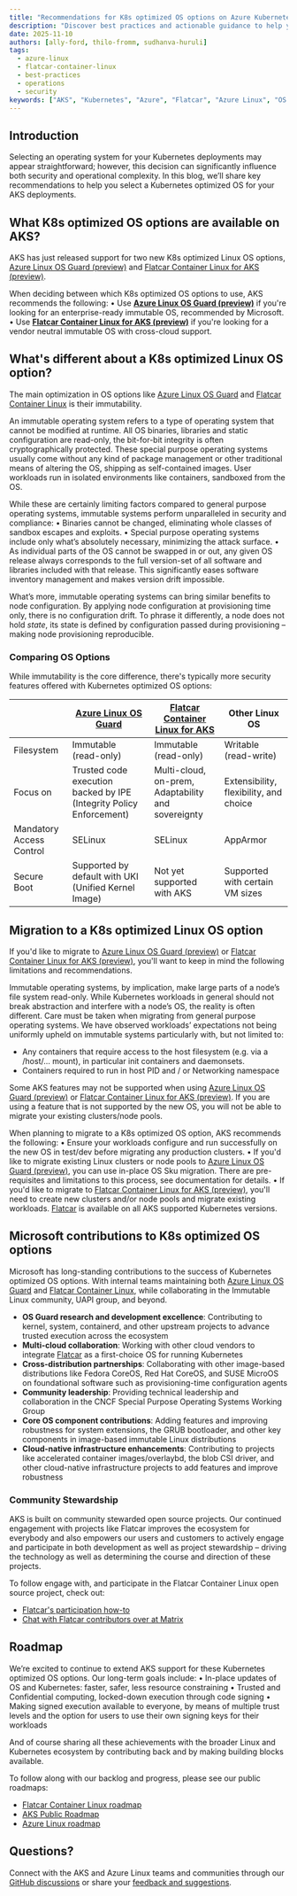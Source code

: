```yaml
---
title: "Recommendations for K8s optimized OS options on Azure Kubernetes Service (AKS)"
description: "Discover best practices and actionable guidance to help you select a Kubernetes optimized OS for your AKS deployments."
date: 2025-11-10
authors: [ally-ford, thilo-fromm, sudhanva-huruli]
tags:
  - azure-linux
  - flatcar-container-linux
  - best-practices
  - operations
  - security
keywords: ["AKS", "Kubernetes", "Azure", "Flatcar", "Azure Linux", "OS Guard"]
---
```

## Introduction

Selecting an operating system for your Kubernetes deployments may appear straightforward; however, this decision can significantly influence both security and operational complexity. In this blog, we’ll share key recommendations to help you select a Kubernetes optimized OS for your AKS deployments.

<!-- truncate -->

## What K8s optimized OS options are available on AKS?

AKS has just released support for two new K8s optimized Linux OS options, [Azure Linux OS Guard (preview)](https://aka.ms/aks/azure-linux-os-guard) and [Flatcar Container Linux for AKS (preview)](https://aka.ms/aks/flatcar). 

When deciding between which K8s optimized OS options to use, AKS recommends the following:
•	Use [**Azure Linux OS Guard (preview)**](https://aka.ms/aks/azure-linux-os-guard) if you're looking for an enterprise-ready immutable OS, recommended by Microsoft.
•	Use [**Flatcar Container Linux for AKS (preview)**](https://aka.ms/aks/flatcar) if you're looking for a vendor neutral immutable OS with cross-cloud support.

## What's different about a K8s optimized Linux OS option? 

The main optimization in OS options like [Azure Linux OS Guard](https://aka.ms/aks/azure-linux-os-guard) and [Flatcar Container Linux](https://aka.ms/aks/flatcar) is their immutability. 

An immutable operating system refers to a type of operating system that cannot be modified at runtime. All OS binaries, libraries and static configuration are read-only, the bit-for-bit integrity is often cryptographically protected. These special purpose operating systems usually come without any kind of package management or other traditional means of altering the OS, shipping as self-contained images. User workloads run in isolated environments like containers, sandboxed from the OS.

While these are certainly limiting factors compared to general purpose operating systems, immutable systems perform unparalleled in security and compliance:
•	Binaries cannot be changed, eliminating whole classes of sandbox escapes and exploits.
•	Special purpose operating systems include only what’s absolutely necessary, minimizing the attack surface.
•	As individual parts of the OS cannot be swapped in or out, any given OS release always corresponds to the full version-set of all software and libraries included with that release. This significantly eases software inventory management and makes version drift impossible.

What’s more, immutable operating systems can bring similar benefits to node configuration. By applying node configuration at provisioning time only, there is no configuration drift. To phrase it differently, a node does not hold *state*, its state is defined by configuration passed during provisioning – making node provisioning reproducible.

### Comparing OS Options 

While immutability is the core difference, there's typically more security features offered with Kubernetes optimized OS options:

| | [Azure Linux OS Guard](https://aka.ms/aks/azure-linux-os-guard) | [Flatcar Container Linux for AKS](https://aka.ms/aks/flatcar) | Other Linux OS |
|--|--|--|--|
| Filesystem | Immutable (read-only) | Immutable (read-only) | Writable (read-write) |
| Focus on | Trusted code execution backed by IPE (Integrity Policy Enforcement) | Multi-cloud, on-prem, Adaptability and sovereignty  | Extensibility, flexibility, and choice |
| Mandatory Access Control | SELinux | SELinux | AppArmor|
| Secure Boot | Supported by default with UKI (Unified Kernel Image) | Not yet supported with AKS | Supported with certain VM sizes |

## Migration to a K8s optimized Linux OS option

If you'd like to migrate to [Azure Linux OS Guard (preview)](https://aka.ms/aks/azure-linux-os-guard) or [Flatcar Container Linux for AKS (preview)](https://aka.ms/aks/flatcar), you'll want to keep in mind the following limitations and recommendations.

Immutable operating systems, by implication, make large parts of a node’s file system read-only. While Kubernetes workloads in general should not break abstraction and interfere with a node’s OS, the reality is often different. Care must be taken when migrating from general purpose operating systems. We have observed workloads’ expectations not being uniformly upheld on immutable systems particularly with, but not limited to:
-	Any containers that require access to the host filesystem (e.g. via a /host/... mount), in particular init containers and daemonsets.
-	Containers required to run in host PID and / or Networking namespace

Some AKS features may not be supported when using [Azure Linux OS Guard (preview)](https://aka.ms/aks/azure-linux-os-guard) or [Flatcar Container Linux for AKS (preview)](https://aka.ms/aks/flatcar). If you are using a feature that is not supported by the new OS, you will not be able to migrate your existing clusters/node pools. 

When planning to migrate to a K8s optimized OS option, AKS recommends the following:
•	Ensure your workloads configure and run successfully on the new OS in test/dev before migrating any production clusters.
•	If you'd like to migrate existing Linux clusters or node pools to [Azure Linux OS Guard (preview)](https://aka.ms/aks/azure-linux-os-guard), you can use in-place OS Sku migration. There are pre-requisites and limitations to this process, see documentation for details.
•	If you'd like to migrate to [Flatcar Container Linux for AKS (preview)](https://aka.ms/aks/flatcar), you'll need to create new clusters and/or node pools and migrate existing workloads. [Flatcar](https://aka.ms/aks/flatcar) is available on all AKS supported Kubernetes versions.

## Microsoft contributions to K8s optimized OS options

Microsoft has long-standing contributions to the success of Kubernetes optimized OS options. With internal teams maintaining both [Azure Linux OS Guard](https://aka.ms/aks/azure-linux-os-guard) and [Flatcar Container Linux](https://aka.ms/aks/flatcar), while collaborating in the Immutable Linux community, UAPI group, and beyond.

-	**OS Guard research and development excellence**: Contributing to kernel, system, containerd, and other upstream projects to advance trusted execution across the ecosystem
-	**Multi-cloud collaboration**: Working with other cloud vendors to integrate [Flatcar](https://aka.ms/aks/flatcar) as a first-choice OS for running Kubernetes
-	**Cross-distribution partnerships**: Collaborating with other image-based distributions like Fedora CoreOS, Red Hat CoreOS, and SUSE MicroOS on foundational software such as provisioning-time configuration agents
-	**Community leadership**: Providing technical leadership and collaboration in the CNCF Special Purpose Operating Systems Working Group
-	**Core OS component contributions**: Adding features and improving robustness for system extensions, the GRUB bootloader, and other key components in image-based immutable Linux distributions
-	**Cloud-native infrastructure enhancements**: Contributing to projects like accelerated container images/overlaybd, the blob CSI driver, and other cloud-native infrastructure projects to add features and improve robustness

### Community Stewardship

AKS is built on community stewarded open source projects. Our continued engagement with projects like Flatcar improves the ecosystem for everybody and also empowers our users and customers to actively engage and participate in both development as well as project stewardship – driving the technology as well as determining the course and direction of these projects.

To follow engage with, and participate in the Flatcar Container Linux open source project, check out:
-	[Flatcar's participation how-to](https://github.com/flatcar/Flatcar?tab=readme-ov-file#participate-and-contribute)
-	[Chat with Flatcar contributors over at Matrix](https://app.element.io/?#/room/#flatcar:matrix.org)

## Roadmap

We’re excited to continue to extend AKS support for these Kubernetes optimized OS options. Our long-term goals include:
•	In-place updates of OS and Kubernetes: faster, safer, less resource constraining
•	Trusted and Confidential computing, locked-down execution through code signing
•	Making signed execution available to everyone, by means of multiple trust levels and the option for users to use their own signing keys for their workloads

And of course sharing all these achievements with the broader Linux and Kubernetes ecosystem by contributing back and by making building blocks available.

To follow along with our backlog and progress, please see our public roadmaps:
-	[Flatcar Container Linux roadmap](https://github.com/orgs/flatcar/projects/7/views/9)
-	[AKS Public Roadmap](https://github.com/orgs/Azure/projects/685)
-	[Azure Linux roadmap](https://github.com/orgs/microsoft/projects/970)

## Questions?
Connect with the AKS and Azure Linux teams and communities through our [GitHub discussions](https://github.com/Azure/AKS/discussions) or share your [feedback and suggestions](https://github.com/Azure/AKS/issues).
